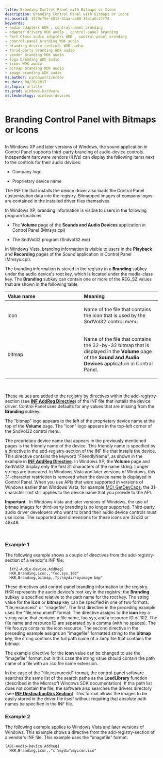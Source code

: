 ```yaml
---
title: Branding Control Panel with Bitmaps or Icons
description: Branding Control Panel with Bitmaps or Icons
ms.assetid: 1520cf9e-6813-41aa-aa88-39a1a6c27f74
keywords:
- audio adapters WDK , control-panel branding
- adapter drivers WDK audio , control-panel branding
- Port Class audio adapters WDK , control-panel branding
- control-panel branding WDK audio
- branding device controls WDK audio
- thrid-party branding WDK audio
- vendor branding WDK audio
- logo branding WDK audio
- icons WDK audio
- bitmap branding WDK audio
- image branding WDK audio
ms.author: windowsdriverdev
ms.date: 04/20/2017
ms.topic: article
ms.prod: windows-hardware
ms.technology: windows-devices
---
```


# Branding Control Panel with Bitmaps or Icons


## <span id="control_panel_branding_by_vendors"></span><span id="CONTROL_PANEL_BRANDING_BY_VENDORS"></span>


In Windows XP and later versions of Windows, the sound application in Control Panel supports third-party branding of audio-device controls. Independent hardware vendors (IHVs) can display the following items next to the controls for their audio devices:

-   Company logo

-   Proprietary device name

The INF file that installs the device driver also loads the Control Panel customization data into the registry. Bitmapped images of company logos are contained in the installed driver files themselves.

In Windows XP, branding information is visible to users in the following program locations:

-   The **Volume** page of the **Sounds and Audio Devices** application in Control Panel (Mmsys.cpl)

-   The SndVol32 program (Sndvol32.exe)

In Windows Vista, branding information is visible to users in the **Playback** and **Recording** pages of the *Sound* application in Control Panel (Mmsys.cpl).

The branding information is stored in the registry in a **Branding** subkey under the audio device's root key, which is located under the media-class key. The **Branding** subkey can contain one or more of the REG\_SZ values that are shown in the following table.

<table>
<colgroup>
<col width="50%" />
<col width="50%" />
</colgroup>
<thead>
<tr class="header">
<th align="left">Value name</th>
<th align="left">Meaning</th>
</tr>
</thead>
<tbody>
<tr class="odd">
<td align="left"><p>icon</p></td>
<td align="left"><p>Name of the file that contains the icon that is used by the SndVol32 control menu.</p></td>
</tr>
<tr class="even">
<td align="left"><p>bitmap</p></td>
<td align="left"><p>Name of the file that contains the 32-by-32 bitmap that is displayed in the <strong>Volume</strong> page of the <strong>Sound and Audio Devices</strong> application in Control Panel.</p></td>
</tr>
</tbody>
</table>

 

These values are added to the registry by directives within the add-registry-section (see [**INF AddReg Directive**](https://msdn.microsoft.com/library/windows/hardware/ff546320)) of the INF file that installs the device driver. Control Panel uses defaults for any values that are missing from the **Branding** subkey.

The "bitmap" logo appears to the left of the proprietary device name at the top of the **Volume** page. The "icon" logo appears in the top-left corner of the SndVol32 control menu.

The proprietary device name that appears in the previously mentioned pages is the friendly name of the device. This friendly name is specified by a directive in the add-registry-section of the INF file that installs the device. This directive contains the keyword "FriendlyName", as shown in the example in [**INF AddReg Directive**](https://msdn.microsoft.com/library/windows/hardware/ff546320). In Windows XP, the **Volume** page and SndVol32 display only the first 31 characters of the name string. Longer strings are truncated. In Windows Vista and later versions of Windows, this 31-character restriction is removed when the device name is displayed in Control Panel. When you use APIs that were supported in versions of Windows earlier than Windows Vista, for example [MCI\_GetDevCaps](http://go.microsoft.com/fwlink/p/?linkid=149692), the 31-character limit still applies to the device name that you provide to the API.

**Important**   In Windows Vista and later versions of Windows, the use of bitmap images for third-party branding is no longer supported. Third-party audio driver developers who want to brand their audio device controls must use icons. The supported pixel dimensions for these icons are 32x32 or 48x48.

 

### <span id="Example_1"></span><span id="example_1"></span><span id="EXAMPLE_1"></span>Example 1

The following example shows a couple of directives from the add-registry-section of a vendor's INF file:

```
  [XYZ-Audio-Device.AddReg]
  HKR,Branding,icon,,"foo.sys,102"
  HKR,Branding,bitmap,,"c:\mydir\myimage.bmp"
```

These directives add control-panel branding information to the registry. HKR represents the audio device's root key in the registry; the **Branding** subkey is specified relative to the path name for the root key. The string value for the **icon** or **bitmap** key can be specified in one of two formats: "file,resourceid" or "imagefile". The first directive in the preceding example uses the "file,resourceid" format. The directive assigns to the **icon** key a string value that contains a file name, foo.sys, and a resource ID of 102. The file name and resource ID are separated by a comma (with no spaces). The file foo.sys contains the icon resource. The second directive in the preceding example assigns an "imagefile" formatted string to the **bitmap** key; the string contains the full path name of a .bmp file that contains the bitmap.

The example directive for the **icon** value can be changed to use the "imagefile" format, but in this case the string value should contain the path name of a file with an .ico file name extension.

In the case of the "file,resourceid" format, the control-panel software searches the same list of the search paths as the **LoadLibrary** function (described in the Microsoft Windows SDK documentation). If this path list does not contain the file, the software also searches the drivers directory (see [**INF DestinationDirs Section**](https://msdn.microsoft.com/library/windows/hardware/ff547383)). This format allows the images to be easily stored in the driver file itself without requiring that absolute path names be specified in the INF file.

### <span id="example_2"></span><span id="EXAMPLE_2"></span> Example 2

The following example applies to Windows Vista and later versions of Windows. This example shows a directive from the add-registry-section of a vendor's INF file. This example uses the "imagefile" format:

```
[ABC-Audio-Device.AddReg]
  HKR,Branding,icon,,"c:\mydir\myicon.ico"
```

 

 




